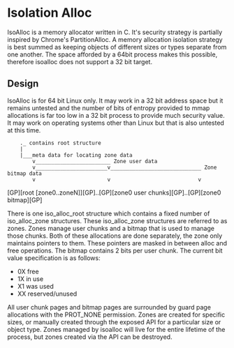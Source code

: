 # Isolation Alloc

IsoAlloc is a memory allocator written in C. It's security strategy is partially inspired by Chrome's PartitionAlloc. A memory allocation isolation strategy is best summed as keeping objects of different sizes or types separate from one another. The space afforded by a 64bit process makes this possible, therefore isoalloc does not support a 32 bit target.

## Design

IsoAlloc is for 64 bit Linux only. It may work in a 32 bit address space but it remains untested and the number of bits of entropy provided to mmap allocations is far too low in a 32 bit process to provide much security value. It may work on operating systems other than Linux but that is also untested at this time.

        ._ contains root structure
        |        
        |___meta data for locating zone data
            v________________________ Zone user data
            v_______________________v_____________________________ Zone bitmap data
            v                       v                            v
[GP][root [zone0..zoneN]][GP]..[GP][zone0 user chunks][GP]..[GP][zone0 bitmap][GP]

There is one iso_alloc_root structure which contains a fixed number of iso_alloc_zone structures. These iso_alloc_zone structures are referred to as zones. Zones manage user chunks and a bitmap that is used to manage those chunks. Both of these allocations are done separately, the zone only maintains pointers to them. These pointers are masked in between alloc and free operations. The bitmap contains 2 bits per user chunk. The current bit value specification is as follows:

 * 0X free
 * 1X in use
 * X1 was used
 * XX reserved/unused

 All user chunk pages and bitmap pages are surrounded by guard page allocations with the PROT_NONE permission. Zones are created for specific sizes, or manually created through the exposed API for a particular size or object type. Zones managed by isoalloc will live for the entire lifetime of the process, but zones created via the API can be destroyed.
